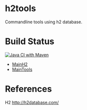 # h2tools
Commandline tools using h2 database.

# Build Status

[![Java CI with Maven](https://github.com/bernhardhuber/h2tools/actions/workflows/maven.yml/badge.svg)](https://github.com/bernhardhuber/h2tools/actions/workflows/maven.yml)


* [MainH2](MainH2.md)
* [MainTools](MainTools.md)

# References

H2 http://h2database.com/
